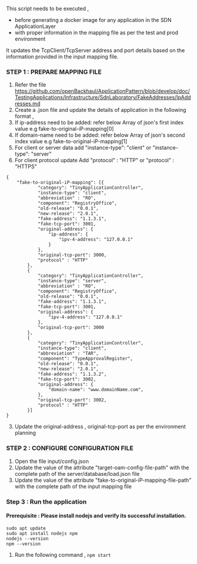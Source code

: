 
This script needs to be executed , 
   - before generating a docker image for any application in the SDN ApplicationLayer
   - with proper information in the mapping file as per the test and prod environment

It updates the TcpClient/TcpServer address and port details based on the information provided in the input mapping file.

### STEP 1 : PREPARE MAPPING FILE

1. Refer the file https://github.com/openBackhaul/ApplicationPattern/blob/develop/doc/TestingApplications/Infrastructure/SdnLaboratory/FakeAddresses/IpAddresses.md
2. Create a .json file and update the details of application in the following format , 
3. If ip-address need to be added: refer below Array of json's first index value e.g fake-to-original-iP-mapping[0]
4. If domain-name need to be added: refer below Array of json's second index value e.g fake-to-original-iP-mapping[1]
5. For client or server data add "instance-type": "client" or "instance-type": "server" 
6. For client protocol update Add "protocol" : "HTTP" or "protocol" : "HTTPS"
```
{
    "fake-to-original-iP-mapping": [{
            "category": "TinyApplicationController",
            "instance-type": "client",
            "abbreviation" : "RO",
            "component": "RegistryOffice",
            "old-release": "0.0.1",
            "new-release": "2.0.1",
            "fake-address": "1.1.3.1",
            "fake-tcp-port": 3001,
            "original-address": {
                "ip-address": {
                    "ipv-4-address": "127.0.0.1"
                }
            },
            "original-tcp-port": 3000,
            "protocol" : "HTTP"
        },
        {
            "category": "TinyApplicationController",
            "instance-type": "server",
            "abbreviation" : "RO",
            "component": "RegistryOffice",
            "old-release": "0.0.1",
            "fake-address": "1.1.3.1",
            "fake-tcp-port": 3001,
            "original-address": {
                "ipv-4-address": "127.0.0.1"
            },
            "original-tcp-port": 3000
        },
        {
            "category": "TinyApplicationController",
            "instance-type": "client",
            "abbreviation" : "TAR",
            "component": "TypeApprovalRegister",
            "old-release": "0.0.1",
            "new-release": "2.0.1",
            "fake-address": "1.1.3.2",
            "fake-tcp-port": 3002,
            "original-address": {
                "domain-name": "www.domainName.com",
            },
            "original-tcp-port": 3002,
            "protocol" : "HTTP"
        }]
}

```
3. Update the original-address , original-tcp-port as per the environment planning

### STEP 2 : CONFIGURE CONFIGURATION FILE
1. Open the file input/config.json
2. Update the value of the attribute "target-oam-config-file-path" with the complete path of the server/database/load.json file
3. Update the value of the attribute "fake-to-original-iP-mapping-file-path" with the complete path of the input mapping file

### Step 3 : Run the application
#### Prerequisite : Please install nodejs and verify its successful installation.
```
sudo apt update
sudo apt install nodejs npm
nodejs --version
npm --version
```
1. Run the following command , 
`npm start`



